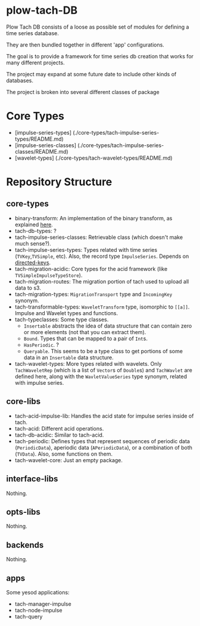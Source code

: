 plow-tach-DB
=====================

Plow Tach DB consists of a loose as possible set of modules for
defining a time series database.

They are then bundled together in different 'app' configurations.

The goal is to provide a framework for time series db creation that works for
many different projects.

The project may expand at some future date to include other kinds of databases.

The project is broken into several different classes of package

# Core Types

+ [impulse-series-types] (./core-types/tach-impulse-series-types/README.md)
+ [impulse-series-classes] (./core-types/tach-impulse-series-classes/README.md)
+ [wavelet-types] (./core-types/tach-wavelet-types/README.md)

# Repository Structure

## core-types

* binary-transform: An implementation of the binary transform, as explained
  [here](https://github.com/plow-technologies/writings/tree/master/binary-transform).
* tach-db-types: ?
* tach-impulse-series-classes: Retrievable class (which doesn't make much sense?).
* tach-impulse-series-types:
  Types related with time series (`TVKey`,`TVSimple`, etc).
  Also, the record type `ImpulseSeries`.
  Depends on [directed-keys](https://github.com/plow-technologies/directed-keys).
* tach-migration-acidic: Core types for the acid framework (like `TVSimpleImpulseTypeStore`).
* tach-migration-routes: The migration portion of tach used to upload all data to s3.
* tach-migration-types: `MigrationTransport` type and `IncomingKey` synonym.
* tach-transformable-types: `WaveletTransform` type, isomorphic to `[[a]]`. Impulse and Wavelet
                            types and functions.
* tach-typeclasses: Some type classes.
  + `Insertable` abstracts the idea of data structure that
    can contain zero or more elements (not that you can extract them).
  + `Bound`. Types that can be mapped to a pair of `Int`s.
  + `HasPeriodic`. ?
  + `Queryable`. This seems to be a type class to get portions of some data in an `Insertable`
                 data structure.
* tach-wavelet-types: More types related with wavelets. Only `TachWaveletRep` (which is a list
                      of `Vector`s of `Double`s) and `TachWavlet` are defined here, along with
                      the `WavletValueSeries` type synonym, related with impulse series.

## core-libs

* tach-acid-impulse-lib: Handles the acid state for impulse series inside of tach.
* tach-acid: Different acid operations.
* tach-db-acidic: Similar to tach-acid.
* tach-periodic: Defines types that represent sequences of periodic data (`PeriodicData`),
                 aperiodic data (`APeriodicData`), or a combination of both (`TVData`).
                 Also, some functions on them.
* tach-wavelet-core: Just an empty package.

## interface-libs

Nothing.

## opts-libs

Nothing.

## backends

Nothing.

## apps

Some yesod applications:

* tach-manager-impulse
* tach-node-impulse
* tach-query

